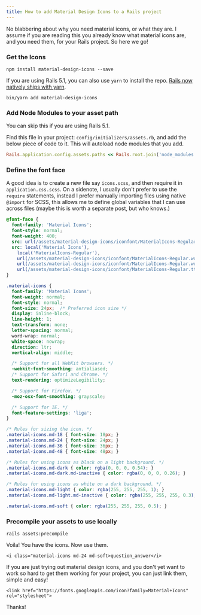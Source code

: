 ```yaml
---
title: How to add Material Design Icons to a Rails project
---
```


No blabbering about why you need material icons, or what they are. I assume if you are reading this you already know what material icons are, and you need them, for your Rails project. So here we go!

### Get the Icons
`npm install material-design-icons --save`

If you are using Rails 5.1, you can also use `yarn` to install the repo. [Rails now natively ships with yarn](http://weblog.rubyonrails.org/2017/4/27/Rails-5-1-final/).

`bin/yarn add material-design-icons`

### Add Node Modules to your asset path

You can skip this if you are using Rails 5.1.

Find this file in your project: `config/initializers/assets.rb`, and add the below piece of code to it. This will autoload node modules that you add.

```ruby
Rails.application.config.assets.paths << Rails.root.join('node_modules')
```

### Define the font face

A good idea is to create a new file say `icons.scss`, and then require it in `application.css.scss`. On a sidenote, I usually don't prefer to use the `require` statements, instead I prefer manually importing files using native `@import` for SCSS, this allows me to define global variables that I can use across files (maybe this is worth a separate post, but who knows.)

```css
@font-face {
  font-family: 'Material Icons';
  font-style: normal;
  font-weight: 400;
  src: url(/assets/material-design-icons/iconfont/MaterialIcons-Regular.eot); /* For IE6-8 */
  src: local('Material Icons'),
    local('MaterialIcons-Regular'),
    url(/assets/material-design-icons/iconfont/MaterialIcons-Regular.woff2) format('woff2'),
    url(/assets/material-design-icons/iconfont/MaterialIcons-Regular.woff) format('woff'),
    url(/assets/material-design-icons/iconfont/MaterialIcons-Regular.ttf) format('truetype');
}

.material-icons {
  font-family: 'Material Icons';
  font-weight: normal;
  font-style: normal;
  font-size: 24px;  /* Preferred icon size */
  display: inline-block;
  line-height: 1;
  text-transform: none;
  letter-spacing: normal;
  word-wrap: normal;
  white-space: nowrap;
  direction: ltr;
  vertical-align: middle;

  /* Support for all WebKit browsers. */
  -webkit-font-smoothing: antialiased;
  /* Support for Safari and Chrome. */
  text-rendering: optimizeLegibility;

  /* Support for Firefox. */
  -moz-osx-font-smoothing: grayscale;

  /* Support for IE. */
  font-feature-settings: 'liga';
}

/* Rules for sizing the icon. */
.material-icons.md-18 { font-size: 18px; }
.material-icons.md-24 { font-size: 24px; }
.material-icons.md-36 { font-size: 36px; }
.material-icons.md-48 { font-size: 48px; }

/* Rules for using icons as black on a light background. */
.material-icons.md-dark { color: rgba(0, 0, 0, 0.54); }
.material-icons.md-dark.md-inactive { color: rgba(0, 0, 0, 0.26); }

/* Rules for using icons as white on a dark background. */
.material-icons.md-light { color: rgba(255, 255, 255, 1); }
.material-icons.md-light.md-inactive { color: rgba(255, 255, 255, 0.3); }

.material-icons.md-soft { color: rgba(255, 255, 255, 0.5); }
```

### Precompile your assets to use locally

`rails assets:precompile`

Voila! You have the icons. Now use them.

```
<i class="material-icons md-24 md-soft>question_answer</i>
```

If you are just trying out material design icons, and you don't yet want to work so hard to get them working for your project, you can just link them, simple and easy!

```
<link href="https://fonts.googleapis.com/icon?family=Material+Icons" rel="stylesheet">
```

Thanks!
